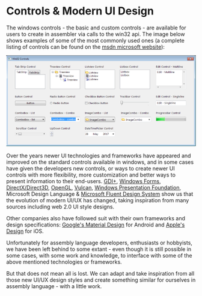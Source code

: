 # Controls & Modern UI Design

The windows controls - the basic and custom controls - are available for users to create in assembler via calls to the win32 api. The image below shows examples of some of the most commonly used ones \(a complete listing of controls can be found on the [msdn microsoft website](https://msdn.microsoft.com/en-us/library/windows/desktop/bb773169%28v=vs.85%29.aspx)\):

![](/assets/win32stdcontrols.png)

Over the years newer UI technologies and frameworks have appeared and improved on the standard controls available in windows, and in some cases have given the developers new controls, or ways to create newer UI controls with more flexibility, more customization and better ways to present information to their end-users. [GDI+](https://msdn.microsoft.com/en-us/library/ms533798%28v=vs.85%29.aspx), [Windows Forms](https://msdn.microsoft.com/en-us/library/dd30h2yb%28v=vs.110%29.aspx), [DirectX/Direct3D](https://msdn.microsoft.com/en-us/library/windows/desktop/bb153256%28v=vs.85%29.aspx), [OpenGL](https://www.opengl.org/), [Vulcan](https://www.khronos.org/vulkan/), [Windows Presentation Foundation](https://msdn.microsoft.com/en-us/library/aa663364.aspx), Microsoft Design Language & [Microsoft Fluent Design System](https://developer.microsoft.com/en-us/windows/apps/design) show us that the evolution of modern UI/UX has changed, taking inspiration from many sources including web 2.0 UI style designs.

Other companies also have followed suit with their own frameworks and design specifications: [Google's Material Design](https://material.io/guidelines/) for Android and [Apple's Design](https://developer.apple.com/design/) for iOS.

Unfortunately for assembly language developers, enthusiasts or hobbyists, we have been left behind to some extant - even though it is still possible in some cases, with some work and knowledge, to interface with some of the above mentioned technologies or frameworks.

But that does not mean all is lost. We can adapt and take inspiration from all those new UI/UX design styles and create something similar for ourselves in assembly language - with a little work.

